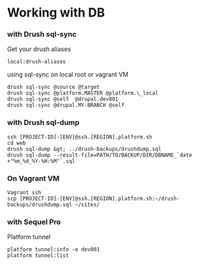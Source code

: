 # Working with DB

### with Drush sql-sync

Get your drush aliases

```
local:drush-aliases
```

using sql-sync on local root or vagrant VM

```
drush sql-sync @source @target
drush sql-sync @platform.MASTER @platform.\_local
drush sql-sync @self  @drupal.dev001
drush sql-sync @drupal.MY-BRANCH @self
```

### with Drush sql-dump

    ssh [PROJECT-ID]-[ENV]@ssh.[REGION].platform.sh 
    cd web  
    drush sql-dump &gt; ../drush-backups/drushdump.sql
    drush sql-dump --result-file=PATH/TO/BACKUP/DIR/DBNAME_`date +"%m_%d_%Y-%H:%M"`.sql

### On Vagrant VM

```
Vagrant ssh
scp [PROJECT-ID]-[ENV]@ssh.[REGION].platform.sh:~/drush-backups/drushdump.sql ~/sites/
```

### with Sequel Pro

Platform tunnel

```
platform tunnel:info -e dev001
platform tunnel:list
```



